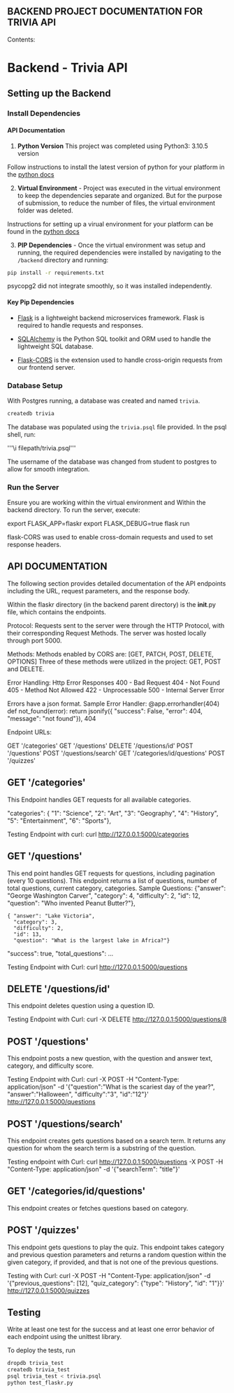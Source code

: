 ## BACKEND PROJECT DOCUMENTATION FOR TRIVIA API

Contents: 
# Backend - Trivia API

## Setting up the Backend

### Install Dependencies

#### API Documentation

1. **Python Version** This project was completed using Python3: 3.10.5 version

Follow instructions to install the latest version of python for your platform in the [python docs](https://docs.python.org/3/using/unix.html#getting-and-installing-the-latest-version-of-python)

2. **Virtual Environment** - Project was executed in the virtual environment to keep the dependencies separate and organized. But for the purpose of submission, to reduce the number of files, the virtual environment folder was deleted. 

Instructions for setting up a virual environment for your platform can be found in the [python docs](https://packaging.python.org/guides/installing-using-pip-and-virtual-environments/)

3. **PIP Dependencies** - Once the virtual environment was setup and running, the required dependencies were installed by navigating to the `/backend` directory and running:

```bash
pip install -r requirements.txt
```
psycopg2 did not integrate smoothly, so it was installed independently. 

#### Key Pip Dependencies

- [Flask](http://flask.pocoo.org/) is a lightweight backend microservices framework. Flask is required to handle requests and responses.

- [SQLAlchemy](https://www.sqlalchemy.org/) is the Python SQL toolkit and ORM used to handle the lightweight SQL database. 

- [Flask-CORS](https://flask-cors.readthedocs.io/en/latest/#) is the extension used to handle cross-origin requests from our frontend server.

### Database Setup

With Postgres running, a database was created and named `trivia`. 

```bash
createdb trivia
```

The database was populated using the `trivia.psql` file provided. In the psql shell, run:

'''\i filepath/trivia.psql'''

The username of the database was changed from student to postgres to allow for smooth integration. 


### Run the Server
Ensure you are working within the virtual environment and Within the backend directory. To run the server, execute:

export FLASK_APP=flaskr
export FLASK_DEBUG=true
flask run


flask-CORS was used to enable cross-domain requests and used to set response headers. 


## API DOCUMENTATION
The following section provides detailed documentation of the API endpoints including the URL, request parameters, and the response body.

Within the flaskr directory (in the backend parent directory) is the __init__.py file, which contains the endpoints. 

Protocol:
Requests sent to the server were through the HTTP Protocol, with their corresponding Request Methods. The server was hosted locally through port 5000. 

Methods:
Methods enabled by CORS are:
[GET, PATCH, POST, DELETE, OPTIONS]
Three of these methods were utilized in the project: GET, POST and DELETE. 


Error Handling:
Http Error Responses
400 - Bad Request
404 - Not Found
405 - Method Not Allowed
422 - Unprocessable
500 - Internal Server Error

Errors have a json format. Sample Error Handler: 
    @app.errorhandler(404)
    def not_found(error):
        return jsonify({
                "success": False,
                "error": 404,
                "message": "not found"}), 404

Endpoint URLs:

GET '/categories'
GET '/questions'
DELETE '/questions/id'
POST '/questions'
POST '/questions/search'
GET '/categories/id/questions'
POST '/quizzes'

## GET '/categories'
This Endpoint handles GET requests for all available categories.

  "categories": {
    "1": "Science",
    "2": "Art",
    "3": "Geography",
    "4": "History",
    "5": "Entertainment",
    "6": "Sports"},

Testing Endpoint with curl:
curl http://127.0.0.1:5000/categories 

## GET '/questions'
This end point handles GET requests for questions, including pagination (every 10 questions).
This endpoint returns a list of questions, number of total questions, current category, categories. 
Sample Questions:
    {"answer": "George Washington Carver",
      "category": 4,
      "difficulty": 2,
      "id": 12,
      "question": "Who invented Peanut Butter?"},

    { "answer": "Lake Victoria",
      "category": 3,
      "difficulty": 2,
      "id": 13,
      "question": "What is the largest lake in Africa?"}
  "success": true,
  "total_questions": ...

Testing Endpoint with Curl:
curl http://127.0.0.1:5000/questions


## DELETE '/questions/id'
This endpoint deletes question using a question ID.

Testing Endpoint with Curl:
curl -X DELETE http://127.0.0.1:5000/questions/8 

## POST '/questions'
This endpoint posts a new question, with the question and answer text, category, and difficulty score.

Testing Endpoint with Curl:
curl -X POST -H "Content-Type: application/json" -d '{"question":"What is the scariest day of the year?", "answer":"Halloween", "difficulty":"3", "id":"12"}' http://127.0.0.1:5000/questions

## POST '/questions/search'
This endpoint creates gets questions based on a search term. It returns any question for whom the search term is a substring of the question. 

Testing endpoint with Curl:
curl http://127.0.0.1:5000/questions -X POST -H "Content-Type: application/json" -d '{"searchTerm": "title"}'

## GET '/categories/id/questions'
This endpoint creates or fetches questions based on category.

## POST '/quizzes'
This endpoint gets questions to play the quiz. This endpoint takes category and previous question parameters and returns a random question within the given category, if provided, and that is not one of the previous questions.

Testing with Curl:
curl -X POST -H "Content-Type: application/json" -d '{"previous_questions": [12], "quiz_category": {"type": "History", "id": "1"}}' http://127.0.0.1:5000/quizzes

## Testing

Write at least one test for the success and at least one error behavior of each endpoint using the unittest library.

To deploy the tests, run

```bash
dropdb trivia_test
createdb trivia_test
psql trivia_test < trivia.psql
python test_flaskr.py
```
